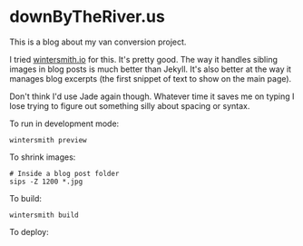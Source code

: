# downByTheRiver.us

This is a blog about my van conversion project.

I tried [wintersmith.io](wintersmith.io) for this. It's pretty good.
The way it handles sibling images in blog posts is much better than Jekyll. It's also better at the way it manages blog excerpts (the first snippet of text to show on the main page).

Don't think I'd use Jade again though. Whatever time it saves me on typing I lose trying to figure out something silly about spacing or syntax.

To run in development mode:

    wintersmith preview

To shrink images:

    # Inside a blog post folder
    sips -Z 1200 *.jpg

To build:

    wintersmith build

To deploy:


